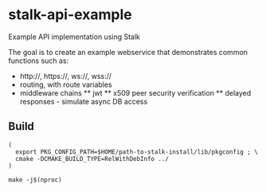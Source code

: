 # stalk-api-example
Example API implementation using Stalk

The goal is to create an example webservice that demonstrates common functions such as:
* http://, https://, ws://, wss://
* routing, with route variables
* middleware chains
** jwt
** x509 peer security verification
** delayed responses - simulate async DB access

## Build
```
(
  export PKG_CONFIG_PATH=$HOME/path-to-stalk-install/lib/pkgconfig ; \
  cmake -DCMAKE_BUILD_TYPE=RelWithDebInfo ../
)

make -j$(nproc)
```

